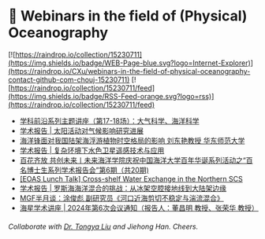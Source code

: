 # 🌊 Webinars in the field of (Physical) Oceanography

[![https://raindrop.io/collection/15230711](https://img.shields.io/badge/WEB-Page-blue.svg?logo=Internet-Explorer)](https://raindrop.io/CXu/webinars-in-the-field-of-physical-oceanography-contact-github-com-chouj-15230711) [![https://raindrop.io/collection/15230711/feed](https://img.shields.io/badge/RSS-Feed-orange.svg?logo=rss)](https://raindrop.io/collection/15230711/feed)

<!-- BLOG-POST-LIST:START -->
- [学科前沿系列主题讲座（第17-18场）：大气科学、海洋科学](https://mp.weixin.qq.com/s/bBkcvS-0FdhUfLthBF34og)
- [学术报告 | 太阳活动对气候影响研究进展](https://mp.weixin.qq.com/s/QrjBDTm-bYp0JzJVKb4yXA)
- [海洋锋面对我国陆架海浮游植物时空格局的影响 刘东艳教授 华东师范大学](https://mp.weixin.qq.com/s/w5ziXnlqOgQMqgjG5LTv6Q)
- [学术报告 | 复杂环境下水色卫星遥感技术与应用](https://mp.weixin.qq.com/s/j3oYSSnSF4ovhiMIcc3P_w)
- [百花齐放 共创未来丨未来海洋学院庆祝中国海洋大学百年华诞系列活动之“百名博士生系列学术报告会”第6期（共20期&rpar;](https://mp.weixin.qq.com/s/zu53OaxgMLWHYE69-ndWMQ)
- [[EOAS Lunch Talk] Cross-shelf Water Exchange in the Northern SCS](https://mp.weixin.qq.com/s/VERoHMadfX3G9pCNzP2E8A)
- [学术报告 | 罗斯海海洋混合的挑战：从冰架空腔接地线到大陆架边缘](https://mp.weixin.qq.com/s/0AtQUnD_RbhInFq6WQJT0w)
- [MGF半月谈：涂俊彪 副研究员《河口近海剪切不稳定与湍流混合》](https://mp.weixin.qq.com/s/xfpOrY0vjRk9ECxBfLfemw)
- [海星学术讲座 | 2024年第6次会议通知（报告人：董昌明 教授、张荣华 教授）](https://mp.weixin.qq.com/s/CFoJEDF2UYgR1DwUBCax8Q)
<!-- BLOG-POST-LIST:END -->

###### Collaborate with [Dr. Tongya Liu](https://liutongya.github.io/) and Jiehong Han. Cheers.
